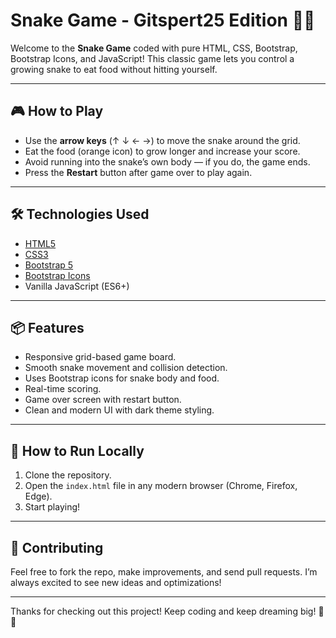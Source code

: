 # Snake Game - Gitspert25 Edition 🐍🚀

Welcome to the **Snake Game** coded with pure HTML, CSS, Bootstrap, Bootstrap Icons, and JavaScript! This classic game lets you control a growing snake to eat food without hitting yourself.

---

## 🎮 How to Play

- Use the **arrow keys** (↑ ↓ ← →) to move the snake around the grid.
- Eat the food (orange icon) to grow longer and increase your score.
- Avoid running into the snake’s own body — if you do, the game ends.
- Press the **Restart** button after game over to play again.

---

## 🛠️ Technologies Used

- [HTML5](https://developer.mozilla.org/en-US/docs/Web/HTML)
- [CSS3](https://developer.mozilla.org/en-US/docs/Web/CSS)
- [Bootstrap 5](https://getbootstrap.com/)
- [Bootstrap Icons](https://icons.getbootstrap.com/)
- Vanilla JavaScript (ES6+)

---

## 📦 Features

- Responsive grid-based game board.
- Smooth snake movement and collision detection.
- Uses Bootstrap icons for snake body and food.
- Real-time scoring.
- Game over screen with restart button.
- Clean and modern UI with dark theme styling.

---

## 📂 How to Run Locally

1. Clone the repository.
2. Open the `index.html` file in any modern browser (Chrome, Firefox, Edge).
3. Start playing!

---

## 🤝 Contributing

Feel free to fork the repo, make improvements, and send pull requests. I’m always excited to see new ideas and optimizations!

---

Thanks for checking out this project! Keep coding and keep dreaming big! 🚀🐍
